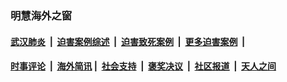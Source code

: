 
### 明慧海外之窗

####  [武汉肺炎](indexes/365.md?t=06090001) &nbsp;|&nbsp;  [迫害案例综述](indexes/328.md?t=06090001) &nbsp;|&nbsp; [迫害致死案例](indexes/277.md?t=06090001)  &nbsp;|&nbsp; [更多迫害案例](indexes/81.md?t=06090001)  &nbsp;|&nbsp; 
####  [时事评论](indexes/19.md?t=06090001) &nbsp;|&nbsp; [海外简讯](indexes/245.md?t=06090001)&nbsp;|&nbsp;  [社会支持](indexes/140.md?t=06090001) &nbsp;|&nbsp; [褒奖决议](indexes/282.md?t=06090001) &nbsp;|&nbsp; [社区报道](indexes/91.md?t=06090001)  &nbsp;|&nbsp; [天人之间](indexes/78.md?t=06090001) 

